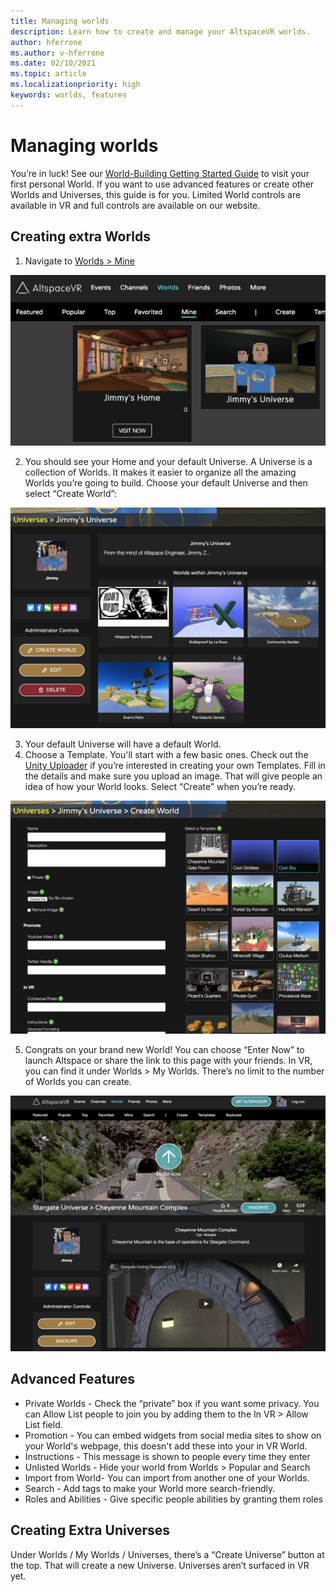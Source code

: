 ```yaml
---
title: Managing worlds
description: Learn how to create and manage your AltspaceVR worlds.
author: hferrone
ms.author: v-hferrone
ms.date: 02/10/2021
ms.topic: article
ms.localizationpriority: high
keywords: worlds, features
---
```


# Managing worlds

You’re in luck! See our [World-Building Getting Started Guide](world-building-getting-started.md) to visit your first personal World. If you want to use advanced features or create other Worlds and Universes, this guide is for you. Limited World controls are available in VR and full controls are available on our website.

## Creating extra Worlds

1. Navigate to [Worlds > Mine](https://account.altvr.com/worlds/my)

![Worlds open in the AltspaceVR web view with Mine panel selected](images/manage-worlds-img-01.png)

2. You should see your Home and your default Universe. A Universe is a collection of Worlds. It makes it easier to organize all the amazing Worlds you’re going to build. Choose your default Universe and then select “Create World”:

![Universe panel with world selected](images/manage-worlds-img-02.png)

3. Your default Universe will have a default World.
4. Choose a Template. You'll start with a few basic ones. Check out the [Unity Uploader](world-building-toolkit-getting-started.md) if you’re interested in creating your own Templates. Fill in the details and make sure you upload an image. That will give people an idea of how your World looks. Select “Create” when you’re ready.

![Create world panel open with input fields](images/manage-worlds-img-03.png)

5. Congrats on your brand new World! You can choose “Enter Now” to launch Altspace or share the link to this page with your friends. In VR, you can find it under Worlds > My Worlds. There’s no limit to the number of Worlds you can create.

![Launched world running in VR](images/manage-worlds-img-04.png)

## Advanced Features

* Private Worlds - Check the “private” box if you want some privacy. You can Allow List people to join you by adding them to the In VR > Allow List field.
* Promotion - You can embed widgets from social media sites to show on your World's webpage, this doesn't add these into your in VR World.
* Instructions - This message is shown to people every time they enter
* Unlisted Worlds - Hide your world from Worlds > Popular and Search
* Import from World- You can import from another one of your Worlds.
* Search - Add tags to make your World more search-friendly.
* Roles and Abilities - Give specific people abilities by granting them roles

## Creating Extra Universes

Under Worlds / My Worlds / Universes, there’s a “Create Universe” button at the top. That will create a new Universe. Universes aren’t surfaced in VR yet.